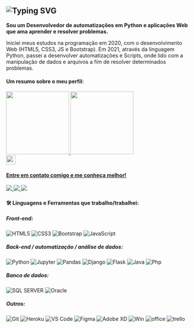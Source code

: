 <img
     src="https://readme-typing-svg.herokuapp.com?lines=Mizack+Mianuti"
            alt="Typing SVG"/> 
---------------------------------------
<strong>Sou um Desenvolvedor de automatizações em Python e aplicações Web que ama aprender e resolver problemas.</strong>
<p>Iniciei meus estudos na programação em 2020, com o desenvolvimento Web (HTML5, CSS3, JS e Bootstrap). Em 2021, através da linguagem Python, passei a desenvolver automatizações e Scripts, onde lido com a manipulação de dados e arquivos a fim de resolver determinados problemas.</p>
<div>
    <h4>Um resumo sobre o meu perfil:</h4>
  <a href="https://github.com/Mizack">
  <img height="170em" src="https://github-readme-stats.vercel.app/api?username=Mizack&show_icons=true&theme=tokyonight&include_all_commits=true&count_private=true"/> 
  <img height="170em" src="https://github-readme-stats.vercel.app/api/top-langs/?username=Mizack&layout=compact&langs_count=7&theme=tokyonight"/>
  <br>
  <img height="25em" src="https://komarev.com/ghpvc/?username=Mizack&color=blue" 
</div>
<div>    
    <h4>Entre em contato comigo e me conheça melhor!</h4>
    <a href="https://www.linkedin.com/in/mizack-mianuti-tomaz-5563b519a">
        <img src="https://img.shields.io/badge/linkedin-%230077B5.svg?style=for-the-badge&logo=linkedin&logoColor=white">
    </a>
    <a href="mailto:mizack.m.tomaz@gmail.com">
        <img src="https://img.shields.io/badge/Gmail-D14836?style=for-the-badge&logo=gmail&logoColor=white">
    </a>
    <a href="https://discord.com/channels/mizackkk#2195">
        <img src="https://img.shields.io/badge/Discord-7289DA?style=for-the-badge&logo=discord&logoColor=white">
    </a>
</div>
<h4>🛠 Linguagens e Ferramentas que trabalho/trabalhei:</h4>

       
<h5>Front-end:</h5>

![HTML5](https://img.shields.io/badge/html5-%23E34F26.svg?style=for-the-badge&logo=html5&logoColor=white)
![CSS3](https://img.shields.io/badge/css3-%231572B6.svg?style=for-the-badge&logo=css3&logoColor=white)
![Bootstrap](https://img.shields.io/badge/bootstrap-%23563D7C.svg?style=for-the-badge&logo=bootstrap&logoColor=white)
![JavaScript](https://img.shields.io/badge/javascript-%23323330.svg?style=for-the-badge&logo=javascript&logoColor=%23F7DF1E)
       
<h5>Back-end / automatização / análise de dados:</h5>
       
![Python](https://img.shields.io/badge/python-%2314354C.svg?style=for-the-badge&logo=python&logoColor=white)
![Jupyter](https://img.shields.io/badge/Jupyter-%23F37626.svg?style=for-the-badge&logo=Jupyter&logoColor=white)
![Pandas](https://img.shields.io/badge/pandas-%23150458.svg?style=for-the-badge&logo=pandas&logoColor=white)
![Django](https://img.shields.io/badge/django-%23092E20.svg?style=for-the-badge&logo=django&logoColor=white)
![Flask](https://img.shields.io/badge/flask-%23000.svg?style=for-the-badge&logo=flask&logoColor=white)
![Java](https://img.shields.io/badge/Java-ED8B00?style=for-the-badge&logo=java&logoColor=white)
![Php](https://img.shields.io/badge/PHP-777BB4?style=for-the-badge&logo=php&logoColor=white)
       
<h5>Banco de dados:</h5>

![SQL SERVER](https://img.shields.io/badge/Microsoft%20SQL%20Sever-CC2927?style=for-the-badge&logo=microsoft%20sql%20server&logoColor=white)
![Oracle](https://img.shields.io/badge/Oracle-F80000?style=for-the-badge&logo=oracle&logoColor=white)

<h5>Outros:</h5>

![Git](https://img.shields.io/badge/git-%23F05033.svg?style=for-the-badge&logo=git&logoColor=white)
![Heroku](https://img.shields.io/badge/heroku-%23430098.svg?style=for-the-badge&logo=heroku&logoColor=white)
![VS Code](https://img.shields.io/badge/VisualStudioCode-0078d7.svg?style=for-the-badge&logo=visual-studio-code&logoColor=white)
![Figma](https://img.shields.io/badge/figma-%23F24E1E.svg?style=for-the-badge&logo=figma&logoColor=white)
![Adobe XD](https://img.shields.io/badge/adobexd-%23FF26BE.svg?style=for-the-badge&logo=adobexd&logoColor=white)
![Win](https://img.shields.io/badge/Windows-0078D6?style=for-the-badge&logo=windows&logoColor=white)
![office](https://img.shields.io/badge/Microsoft_Office-D83B01?style=for-the-badge&logo=microsoft-office&logoColor=white)
![trello](https://img.shields.io/badge/Trello-%23026AA7.svg?style=for-the-badge&logo=Trello&logoColor=white) 
<!--![Snake animation](https://github.com/Mizack/Mizack/blob/output/github-contribution-grid-snake.svg)-->
